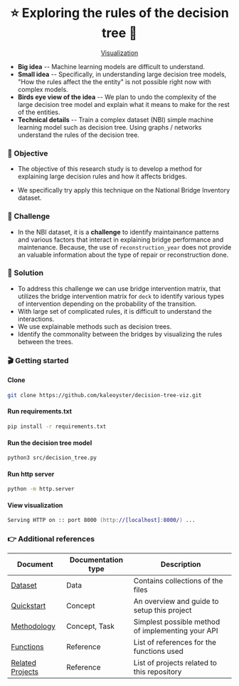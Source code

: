 <h1 align='center'>
     ⭐️ Exploring the rules of the decision tree 🌲
</h1>
<p align='center'><a href="index_old1.html"> Visualization </a></p>

- **Big idea** -- Machine learning models are difficult to understand. 
- **Small idea** -- Specifically, in understanding large decision tree models, "How the rules affect the the entity" is not possible right now with complex models.
- **Birds eye view of the idea** --  We plan to undo the complexity of the large decision tree model and explain what it means to make for the rest of the entities.
- **Technical details** --  Train a complex dataset (NBI) simple machine learning model such as decision tree. Using graphs / networks understand the rules of the decision tree.

### 🎯 Objective

- The objective of this research study is to develop a method for explaining large decision rules and how it affects bridges. 
* We specifically try apply this technique on the National Bridge Inventory dataset.

### 💪 Challenge
- In the NBI dataset, it is a **challenge** to identify maintainance patterns and various factors that interact in explaining bridge performance and maintenance. Because, the use of `reconstruction_year` does not provide an valuable information about the type of repair or reconstruction done.

### 🧪 Solution
- To address this challenge we can use bridge intervention matrix, that utilizes the bridge intervention matrix for `deck` to identify various types of intervention depending on the probability of the transition.
- With large set of complicated rules, it is difficult to understand the interactions.
- We use explainable methods such as decision trees.
- Identify the commonality between the bridges by visualizing the rules between the trees.


### 🎬 Getting started

####  Clone

```zsh
git clone https://github.com/kaleoyster/decision-tree-viz.git
```

#### Run requirements.txt

```zsh
pip install -r requirements.txt
```

#### Run the decision tree model

```zsh
python3 src/decision_tree.py
```

#### Run http server 

```zsh
python -m http.server
```

#### View visualization

```zsh
Serving HTTP on :: port 8000 (http://[localhost]:8000/) ...
```

### 👉 Additional references

| Document      | Documentation type | Description |
| ------------- | ------------------ | ----------- |
| [Dataset](dataset.md) | Data | Contains collections of the files |
| [Quickstart](quickstart.md) | Concept | An overview and guide to setup this project |
| [Methodology](methodology.md) | Concept, Task | Simplest possible method of implementing your API |
| [Functions](functions.md) | Reference | List of references for the functions used|
| [Related Projects](related-projects.md) | Reference | List of projects related to this repository |

